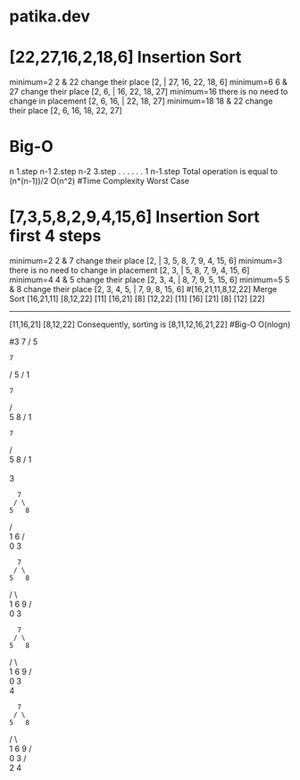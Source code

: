 # patika.dev
# [22,27,16,2,18,6] Insertion Sort 
minimum=2	2 & 22 change their place [2, | 27, 16, 22, 18, 6] 
minimum=6 6 & 27 change their place [2, 6, | 16, 22, 18, 27] 
minimum=16 there is no need to change in placement [2, 6, 16, | 22, 18, 27]
minimum=18 18 & 22 change their place [2, 6, 16, 18, 22, 27]
 # Big-O
n	           1.step
n-1	         2.step
n-2	         3.step
.              .
.              .
.              .
1             n-1.step
Total operation is equal to (n*(n-1))/2		O(n^2) 
#Time Complexity
Worst Case 
# [7,3,5,8,2,9,4,15,6] Insertion Sort first 4 steps
minimum=2	2 & 7 change their place [2, | 3, 5, 8, 7, 9, 4, 15, 6]
minimum=3	there is no need to change in placement [2, 3, | 5, 8, 7, 9, 4, 15, 6] 
minimum=4	4 & 5 change their place [2, 3, 4, | 8, 7, 9, 5, 15, 6]
minimum=5	5 & 8 change their place [2, 3, 4, 5, | 7, 9, 8, 15, 6]
#[16,21,11,8,12,22]	Merge Sort 
[16,21,11]		  [8,12,22] 
[11] [16,21]		[8] [12,22]
[11] [16] [21]		[8] [12] [22]
--  --  --  --  --  --  --  --  --  --  --  --  --  --  --  
[11,16,21]		[8,12,22]
Consequently, sorting is [8,11,12,16,21,22]
#Big-O
O(nlogn)

#3
   7
  /
 5 
  

    7
   /
  5
 /
1 


    7
   / \
  5   8
 /
1 


    7
   / \
  5   8
 / 
1  
 \
  3


      7
     / \
    5   8
   / \
  1   6
 / \
0   3


      7
     / \
    5   8
   / \   \
  1   6   9
 / \
0   3


      7
     / \
    5   8
   / \   \
  1   6   9
 / \
0   3
     \
      4


      7
     / \
    5   8
   / \   \
  1   6   9
 / \
0   3
   / \
  2   4




